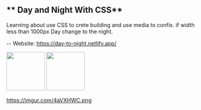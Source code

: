 ** Day and Night With CSS**
--  
Learning about use CSS to crete building and use media to confix. if width less than 1000px Day change to the night.   

--
Website: https://day-to-night.netlify.app/  

<img src="https://imgur.com/040VZP6.png" width="100" height="100">
<img src="https://imgur.com/4aVXHWC.png" width="100" height="100">

https://imgur.com/4aVXHWC.png
